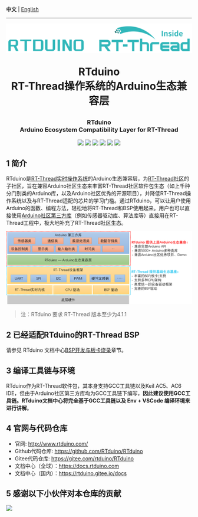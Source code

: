 **中文** | [English](README_en.md)

--------

<p align="center">
	<img alt="logo" src="figures/logo/RTduino-RT-Thread.png" width="600">
</p>
<h1 align="center" style="margin: 30px 0 30px; font-weight: bold;">RTduino<br/>RT-Thread操作系统的Arduino生态兼容层</h1>
<h3 align="center">RTduino<br/>Arduino Ecosystem Compatibility Layer for RT-Thread</h4>
<p align="center">
	<a href="https://gitee.com/rtduino/RTduino/stargazers"><img src="https://gitee.com/rtduino/RTduino/badge/star.svg?theme=gvp"></a>
	<a href="https://gitee.com/rtduino/RTduino/members"><img src="https://gitee.com/rtduino/RTduino/badge/fork.svg?theme=gvp"></a>
	<a href="https://github.com/RTduino/RTduino/stargazers"><img src="https://img.shields.io/github/stars/RTduino/RTduino?style=flat-square&logo=GitHub"></a>
	<a href="https://github.com/RTduino/RTduino/network/members"><img src="https://img.shields.io/github/forks/RTduino/RTduino?style=flat-square&logo=GitHub"></a>
	<a href="https://github.com/RTduino/RTduino/watchers"><img src="https://img.shields.io/github/watchers/RTduino/RTduino?style=flat-square&logo=GitHub"></a>
	<a href="https://github.com/RTduino/RTduino/issues"><img src="https://img.shields.io/github/issues/RTduino/RTduino.svg?style=flat-square&logo=GitHub"></a>
</p>

## 1 简介

RTduino是[RT-Thread实时操作系统](https://www.rt-thread.org)的Arduino生态兼容层，为[RT-Thread社区](https://github.com/RT-Thread/rt-thread)的子社区，旨在兼容Arduino社区生态来丰富RT-Thread社区软件包生态（如上千种分门别类的Arduino库，以及Arduino社区优秀的开源项目），并降低RT-Thread操作系统以及与RT-Thread适配的芯片的学习门槛。通过RTduino，可以让用户使用Arduino的函数、编程方法，轻松地将RT-Thread和BSP使用起来。用户也可以直接使用[Arduino社区第三方库](https://www.arduino.cc/reference/en/libraries/)（例如传感器驱动库、算法库等）直接用在RT-Thread工程中，极大地补充了RT-Thread社区生态。

![framework-zh](./figures/rtduino-framework-zh.png)

> 注：RTduino 要求 RT-Thread 版本至少为4.1.1

## 2 已经适配RTduino的RT-Thread BSP

请参见 RTduino 文档中心[BSP开发与板卡烧录](https://docs.rtduino.com/#/zh/beginner/bsp-develop?id=_2-%e5%b7%b2%e7%bb%8f%e6%94%af%e6%8c%81rtduino%e7%9a%84bsp)章节。

## 3 编译工具链与环境

RTduino作为RT-Thread软件包，其本身支持GCC工具链以及Keil AC5、AC6 IDE，但由于Arduino社区第三方库均为GCC工具链下编写，**因此建议使用GCC工具链。RTduino文档中心将完全基于GCC工具链以及 Env + VSCode 编译环境来进行讲解**。

## 4 官网与代码仓库

- 官网: http://www.rtduino.com/
- Github代码仓库: https://github.com/RTduino/RTduino
- Gitee代码仓库: https://gitee.com/rtduino/RTduino
- 文档中心（全球）：https://docs.rtduino.com
- 文档中心（国内）：https://rtduino.gitee.io/docs

## 5 感谢以下小伙伴对本仓库的贡献

<a href="https://github.com/RTduino/rtduino/graphs/contributors">
  <img src="https://contrib.rocks/image?repo=RTduino/rtduino" />
</a>
